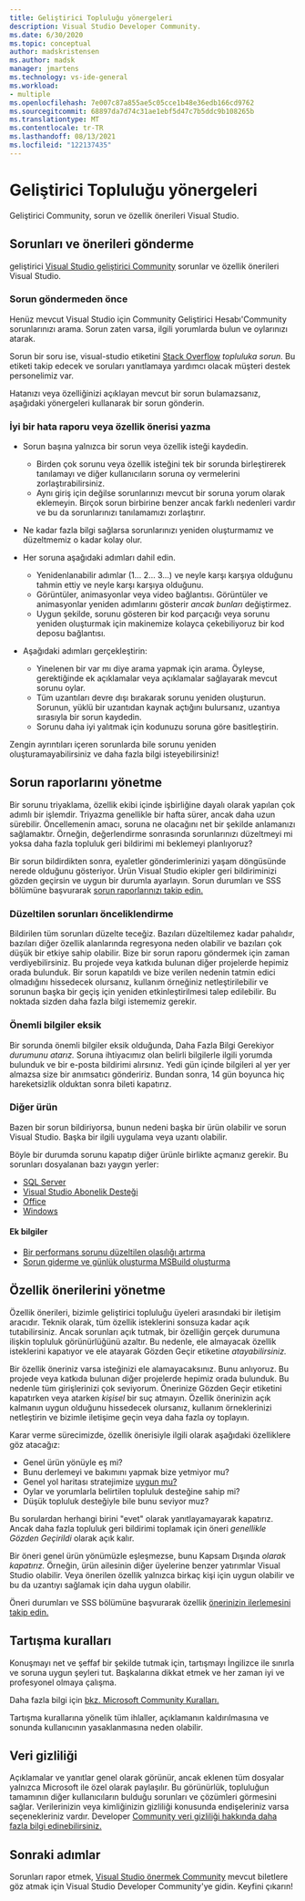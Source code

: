 ```yaml
---
title: Geliştirici Topluluğu yönergeleri
description: Visual Studio Developer Community.
ms.date: 6/30/2020
ms.topic: conceptual
author: madskristensen
ms.author: madsk
manager: jmartens
ms.technology: vs-ide-general
ms.workload:
- multiple
ms.openlocfilehash: 7e007c87a855ae5c05cce1b48e36edb166cd9762
ms.sourcegitcommit: 68897da7d74c31ae1ebf5d47c7b5ddc9b108265b
ms.translationtype: MT
ms.contentlocale: tr-TR
ms.lasthandoff: 08/13/2021
ms.locfileid: "122137435"
---
```

# <a name="developer-community-guidelines"></a>Geliştirici Topluluğu yönergeleri

Geliştirici Community, sorun ve özellik önerileri Visual Studio.

## <a name="submitting-problems-and-suggestions"></a>Sorunları ve önerileri gönderme

geliştirici [Visual Studio geliştirici Community](https://aka.ms/feedback/suggest?space=8) sorunlar ve özellik önerileri Visual Studio.

### <a name="before-submitting-an-issue"></a>Sorun göndermeden önce

Henüz mevcut Visual Studio için Community Geliştirici Hesabı'Community sorunlarınızı arama. Sorun zaten varsa, ilgili yorumlarda bulun ve oylarınızı atarak.

Sorun bir soru ise, visual-studio etiketini [Stack Overflow](https://stackoverflow.com/questions/tagged/visual-studio?tab=Newest) _topluluka sorun._ Bu etiketi takip edecek ve soruları yanıtlamaya yardımcı olacak müşteri destek personelimiz var.

Hatanızı veya özelliğinizi açıklayan mevcut bir sorun bulamazsanız, aşağıdaki yönergeleri kullanarak bir sorun gönderin.

### <a name="writing-a-good-bug-report-or-feature-suggestion"></a>İyi bir hata raporu veya özellik önerisi yazma

- Sorun başına yalnızca bir sorun veya özellik isteği kaydedin.

  - Birden çok sorunu veya özellik isteğini tek bir sorunda birleştirerek tanılamayı ve diğer kullanıcıların soruna oy vermelerini zorlaştırabilirsiniz.
  - Aynı giriş için değilse sorunlarınızı mevcut bir soruna yorum olarak eklemeyin. Birçok sorun birbirine benzer ancak farklı nedenleri vardır ve bu da sorunlarınızı tanılamamızı zorlaştırır.

- Ne kadar fazla bilgi sağlarsa sorunlarınızı yeniden oluşturmamız ve düzeltmemiz o kadar kolay olur.
- Her soruna aşağıdaki adımları dahil edin.

  - Yenidenlanabilir adımlar (1... 2... 3...) ve neyle karşı karşıya olduğunu tahmin ettiy ve neyle karşı karşıya olduğunu.
  - Görüntüler, animasyonlar veya video bağlantısı. Görüntüler ve animasyonlar yeniden adımlarını gösterir _ancak bunları_ değiştirmez.
  - Uygun şekilde, sorunu gösteren bir kod parçacığı veya sorunu yeniden oluşturmak için makinemize kolayca çekebiliyoruz bir kod deposu bağlantısı.

- Aşağıdaki adımları gerçekleştirin:

  - Yinelenen bir var mı diye arama yapmak için arama. Öyleyse, gerektiğinde ek açıklamalar veya açıklamalar sağlayarak mevcut sorunu oylar.
  - Tüm uzantıları devre dışı bırakarak sorunu yeniden oluşturun. Sorunun, yüklü bir uzantıdan kaynak açtığını bulursanız, uzantıya sırasıyla bir sorun kaydedin.
  - Sorunu daha iyi yalıtmak için kodunuzu soruna göre basitleştirin.

Zengin ayrıntıları içeren sorunlarda bile sorunu yeniden oluşturamayabilirsiniz ve daha fazla bilgi isteyebilirsiniz!

## <a name="managing-problem-reports"></a>Sorun raporlarını yönetme

Bir sorunu triyaklama, özellik ekibi içinde işbirliğine dayalı olarak yapılan çok adımlı bir işlemdir. Triyazma genellikle bir hafta sürer, ancak daha uzun sürebilir. Öncellemenin amacı, soruna ne olacağını net bir şekilde anlamanızı sağlamaktır. Örneğin, değerlendirme sonrasında sorunlarınızı düzeltmeyi mi yoksa daha fazla topluluk geri bildirimi mi beklemeyi planlıyoruz?

Bir sorun bildirdikten sonra, eyaletler gönderimlerinizi yaşam döngüsünde nerede olduğunu gösteriyor. Ürün Visual Studio ekipler geri bildiriminizi gözden geçirsin ve uygun bir durumla ayarlayın. Sorun durumları ve SSS bölümüne başvurarak [sorun raporlarınızı takip edin.](./report-a-problem.yml)

### <a name="prioritizing-which-issues-to-fix"></a>Düzeltilen sorunları önceliklendirme

Bildirilen tüm sorunları düzelte teceğiz. Bazıları düzeltilemez kadar pahalıdır, bazıları diğer özellik alanlarında regresyona neden olabilir ve bazıları çok düşük bir etkiye sahip olabilir. Bize bir sorun raporu göndermek için zaman verdiyebilirsiniz. Bu projede veya katkıda bulunan diğer projelerde hepimiz orada bulunduk. Bir sorun kapatıldı ve bize verilen nedenin tatmin edici olmadığını hissedecek olursanız, kullanım örneğiniz netleştirilebilir ve sorunun başka bir geçiş için yeniden etkinleştirilmesi talep edilebilir. Bu noktada sizden daha fazla bilgi istememiz gerekir.

### <a name="missing-important-information"></a>Önemli bilgiler eksik

Bir sorunda önemli bilgiler eksik olduğunda, Daha Fazla Bilgi Gerekiyor _durumunu atarız._ Soruna ihtiyacımız olan belirli bilgilerle ilgili yorumda bulunduk ve bir e-posta bildirimi alırsınız. Yedi gün içinde bilgileri al yer yer almazsa size bir anımsatıcı göndeririz. Bundan sonra, 14 gün boyunca hiç hareketsizlik olduktan sonra bileti kapatırız.

### <a name="other-product"></a>Diğer ürün

Bazen bir sorun bildiriyorsa, bunun nedeni başka bir ürün olabilir ve sorun Visual Studio. Başka bir ilgili uygulama veya uzantı olabilir. 

Böyle bir durumda sorunu kapatıp diğer ürünle birlikte açmanız gerekir. Bu sorunları dosyalanan bazı yaygın yerler:

* [SQL Server](https://feedback.azure.com/forums/908035-sql-server)
* [Visual Studio Abonelik Desteği](https://feedback.azure.com/forums/908035-sql-server)
* [Office](https://support.office.com/article/how-do-i-give-feedback-on-microsoft-office-2b102d44-b43f-4dd2-9ff4-23cf144cfb11)
* [Windows](https://support.microsoft.com/help/4021566/windows-10-send-feedback-to-microsoft-with-feedback-hub-app)

#### <a name="additional-information"></a>Ek bilgiler

- [Bir performans sorunu düzeltilen olasılığı artırma](./how-to-increase-chances-of-performance-issue-being-fixed.md)
- [Sorun giderme ve günlük oluşturma MSBuild oluşturma](./msbuild-logs.md)

## <a name="managing-feature-suggestions"></a>Özellik önerilerini yönetme

Özellik önerileri, bizimle geliştirici topluluğu üyeleri arasındaki bir iletişim aracıdır. Teknik olarak, tüm özellik isteklerini sonsuza kadar açık tutabilirsiniz. Ancak sorunları açık tutmak, bir özelliğin gerçek durumuna ilişkin topluluk görünürlüğünü azaltır. Bu nedenle, ele almayacak özellik isteklerini kapatıyor ve ele atayarak Gözden Geçir etiketine _atayabilirsiniz._

Bir özellik öneriniz varsa isteğinizi ele alamayacaksınız. Bunu anlıyoruz. Bu projede veya katkıda bulunan diğer projelerde hepimiz orada bulunduk. Bu nedenle tüm girişlerinizi çok seviyorum. Önerinize Gözden Geçir etiketini kapatırken veya atarken _kişisel_ bir suç atmayın. Özellik önerinizin açık kalmanın uygun olduğunu hissedecek olursanız, kullanım örneklerinizi netleştirin ve bizimle iletişime geçin veya daha fazla oy toplayın.

Karar verme sürecimizde, özellik önerisiyle ilgili olarak aşağıdaki özelliklere göz atacağız:

- Genel ürün yönüyle eş mi?
- Bunu derlemeyi ve bakımını yapmak bize yetmiyor mu?
- Genel yol haritası stratejimize [uygun mu?](/visualstudio/productinfo/vs-roadmap)
- Oylar ve yorumlarla belirtilen topluluk desteğine sahip mi?
- Düşük topluluk desteğiyle bile bunu seviyor muz?

Bu sorulardan herhangi birini "evet" olarak yanıtlayamayarak kapatırız. Ancak daha fazla topluluk geri bildirimi toplamak için öneri _genellikle Gözden Geçirildi_ olarak açık kalır.

Bir öneri genel ürün yönümüzle eşleşmezse, bunu Kapsam Dışında *olarak kapatırız.* Örneğin, ürün ailesinin diğer üyelerine benzer yatırımlar Visual Studio olabilir. Veya önerilen özellik yalnızca birkaç kişi için uygun olabilir ve bu da uzantıyı sağlamak için daha uygun olabilir.

Öneri durumları ve SSS bölümüne başvurarak özellik [önerinizin ilerlemesini takip edin.](./report-a-problem.yml)

## <a name="discussion-etiquette"></a>Tartışma kuralları

Konuşmayı net ve şeffaf bir şekilde tutmak için, tartışmayı İngilizce ile sınırla ve soruna uygun şeyleri tut. Başkalarına dikkat etmek ve her zaman iyi ve profesyonel olmaya çalışma.

Daha fazla bilgi için [bkz. Microsoft Community Kuralları.](https://answers.microsoft.com/en-us/page/codeofconduct)

Tartışma kurallarına yönelik tüm ihlaller, açıklamanın kaldırılmasına ve sonunda kullanıcının yasaklanmasına neden olabilir.

## <a name="data-privacy"></a>Veri gizliliği

Açıklamalar ve yanıtlar genel olarak görünür, ancak eklenen tüm dosyalar yalnızca Microsoft ile özel olarak paylaşılır. Bu görünürlük, topluluğun tamamının diğer kullanıcıların bulduğu sorunları ve çözümleri görmesini sağlar. Verilerinizin veya kimliğinizin gizliliği konusunda endişeleriniz varsa seçenekleriniz vardır. Developer [Community veri gizliliği hakkında daha fazla bilgi edinebilirsiniz.](./developer-community-privacy.md)

## <a name="next-steps"></a>Sonraki adımlar

Sorunları rapor etmek, [Visual Studio önermek Community](https://aka.ms/feedback/suggest?space=8) mevcut biletlere göz atmak için Visual Studio Developer Community'ye gidin. Keyfini çıkarın!
